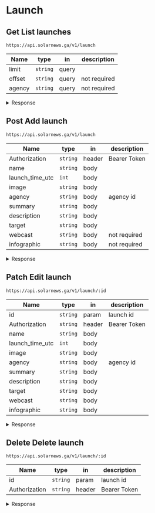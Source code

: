 # **Launch**

## <span class="get method">Get</span> **List launches**

`https://api.solarnews.ga/v1/launch`

| Name   | type     | in    | description  |
| ------ | -------- | ----- | ------------ |
| limit  | `string` | query |              |
| offset | `string` | query | not required |
| agency | `string` | query | not required |

<details>
  <summary>Response</summary>

<span class="get round"></span> **200: OK**

```json
{
  "result": [
    {
      "_id": "612647c160a74d16148b51c2",
      "created_at": 1630221276000,
      "last_edited": 1630221276000,
      "name": "Firefly Alpha",
      "launch_time_utc": null,
      "image": "https://www.com",
      "agency": {agency_object},
      "summary": "First flight of the new Firefly Alpha launcher.",
      "description": "First flight of the new Firefly Alpha small sat launcher developed by Firefly Aerospace.",
      "webcast": "",
      "infographic": ""
    }
  ]
}
```

<span class="delete round"></span> **400: Bad Request**

```json
{
	"message": "\"limi1t\" is not allowed"
}
```

</details>

## <span class="post method">Post</span> **Add launch**

`https://api.solarnews.ga/v1/launch`

| Name            | type     | in     | description  |
| --------------- | -------- | ------ | ------------ |
| Authorization   | `string` | header | Bearer Token |
| name            | `string` | body   |              |
| launch_time_utc | `int`    | body   |              |
| image           | `string` | body   |              |
| agency          | `string` | body   | agency id    |
| summary         | `string` | body   |              |
| description     | `string` | body   |              |
| target          | `string` | body   |              |
| webcast         | `string` | body   | not required |
| infographic     | `string` | body   | not required |

<details>
  <summary>Response</summary>

<span class="get round"></span> **201: Created**

```json
{
	"inserted_id": "612a99defb13e96397347c06"
}
```

<span class="delete round"></span> **400: Bad Request**

```json
{
	"message": "\"agency\" is required"
}
```

<span class="delete round"></span> **401: Unauthorized**

```json
Unauthorized
```

</details>

## <span class="patch method">Patch</span> **Edit launch**

`https://api.solarnews.ga/v1/launch/:id`

| Name            | type     | in     | description  |
| --------------- | -------- | ------ | ------------ |
| id              | `string` | param  | launch id    |
| Authorization   | `string` | header | Bearer Token |
| name            | `string` | body   |              |
| launch_time_utc | `int`    | body   |              |
| image           | `string` | body   |              |
| agency          | `string` | body   | agency id    |
| summary         | `string` | body   |              |
| description     | `string` | body   |              |
| target          | `string` | body   |              |
| webcast         | `string` | body   |              |
| infographic     | `string` | body   |              |

<details>
  <summary>Response</summary>

<span class="get round"></span> **200: OK**

```json
{
	"edited_id": "612647c160a74d16148b51c2"
}
```

<span class="delete round"></span> **400: Bad Request**

```json
{
	"message": "\"title\" is not allowed"
}
```

<span class="delete round"></span> **404: Not Found**

```json
{
	"message": "launch not found"
}
```

<span class="delete round"></span> **401: Unauthorized**

```json
Unauthorized
```

</details>

## <span class="delete method">Delete</span> **Delete launch**

`https://api.solarnews.ga/v1/launch/:id`

| Name          | type     | in     | description  |
| ------------- | -------- | ------ | ------------ |
| id            | `string` | param  | launch id    |
| Authorization | `string` | header | Bearer Token |

<details>
  <summary>Response</summary>

<span class="get round"></span> **200: OK**

```json
{
	"deleted_id": "612647c160a74d16148b51c2"
}
```

<span class="delete round"></span> **404: Not Found**

```json
{
	"message": "launch not found"
}
```

<span class="delete round"></span> **401: Unauthorized**

```json
Unauthorized
```

</details>
